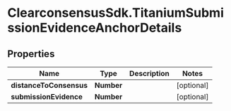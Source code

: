 # ClearconsensusSdk.TitaniumSubmissionEvidenceAnchorDetails

## Properties

Name | Type | Description | Notes
------------ | ------------- | ------------- | -------------
**distanceToConsensus** | **Number** |  | [optional] 
**submissionEvidence** | **Number** |  | [optional] 



